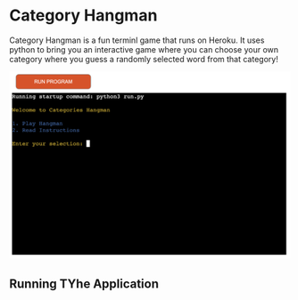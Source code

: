# Category Hangman

Category Hangman is a fun terminl game that runs on Heroku. It uses python to bring you an interactive game where you can choose your own category where you guess a randomly selected word from that category!

![Homescreen of the game](./assets/homescreen.png)

## Running TYhe Application
